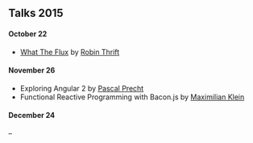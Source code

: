 ## Talks 2015

#### October 22

- [What The Flux](http://robinthrift.github.io/flux-pres/#/) by [Robin Thrift](https://twitter.com/RobinThrift)

#### November 26

- Exploring Angular 2 by [Pascal Precht](https://twitter.com/PascalPrecht)
- Functional Reactive Programming with Bacon.js by [Maximilian Klein](https://twitter.com/LittleHelicase)

#### December 24

–
